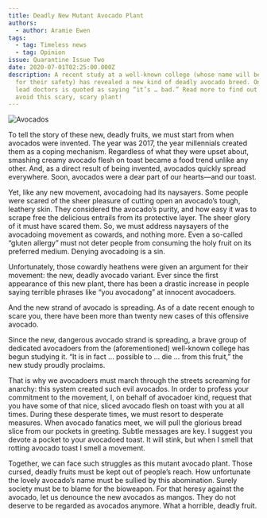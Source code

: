 ```yaml
---
title: Deadly New Mutant Avocado Plant
authors:
  - author: Aramie Ewen
tags:
  - tag: Timeless news
  - tag: Opinion
issue: Quarantine Issue Two
date: 2020-07-01T02:25:00.000Z
description: A recent study at a well-known college (whose name will be censored
  for their safety) has revealed a new kind of deadly avocado breed. One of the
  lead doctors is quoted as saying “it’s … bad.” Read more to find out how to
  avoid this scary, scary plant!
---
```

![Avocados](/assets/image-51-.png "Avocados")

To tell the story of these new, deadly fruits, we must start from when avocados were invented. The year was 2017, the year millennials created them as a coping mechanism. Regardless of what they were upset about, smashing creamy avocado flesh on toast became a food trend unlike any other. And, as a direct result of being invented, avocados quickly spread everywhere. Soon, avocados were a dear part of our hearts—and our toast. 

Yet, like any new movement, avocadoing had its naysayers. Some people were scared of the sheer pleasure of cutting open an avocado’s tough, leathery skin. They considered the avocado’s purity, and how easy it was to scrape free the delicious entrails from its protective layer. The sheer glory of it must have scared them. So, we must address naysayers of the avocadoing movement as cowards, and nothing more. Even a so-called “gluten allergy” must not deter people from consuming the holy fruit on its preferred medium. Denying avocadoing is a sin. 

Unfortunately, those cowardly heathens were given an argument for their movement: the new, deadly avocado variant. Ever since the first appearance of this new plant, there has been a drastic increase in people saying terrible phrases like “you avocadong” at innocent avocadoers. 

And the new strand of avocado is spreading. As of a date recent enough to scare you, there have been more than twenty new cases of this offensive avocado. 

Since the new, dangerous avocado strand is spreading, a brave group of dedicated avocadoers from the (aforementioned) well-known college has begun studying it. “It is in fact … possible to … die … from this fruit,” the new study proudly proclaims. 

That is why we avocadoers must march through the streets screaming for anarchy: this system created such evil avocados. In order to profess your commitment to the movement, I, on behalf of avocadoer kind, request that you have some of that nice, sliced avocado flesh on toast with you at all times. During these desperate times, we must resort to desperate measures. When avocado fanatics meet, we will pull the glorious bread slice from our pockets in greeting. Subtle messages are key. I suggest you devote a pocket to your avocadoed toast. It will stink, but when I smell that rotting avocado toast I smell a movement.

Together, we can face such struggles as this mutant avocado plant. Those cursed, deadly fruits must be kept out of people’s reach. How unfortunate the lovely avocado’s name must be sullied by this abomination. Surely society must be to blame for the bioweapon. For that heresy against the avocado, let us denounce the new avocados as mangos. They do not deserve to be regarded as avocados anymore. What a horrible, deadly fruit.